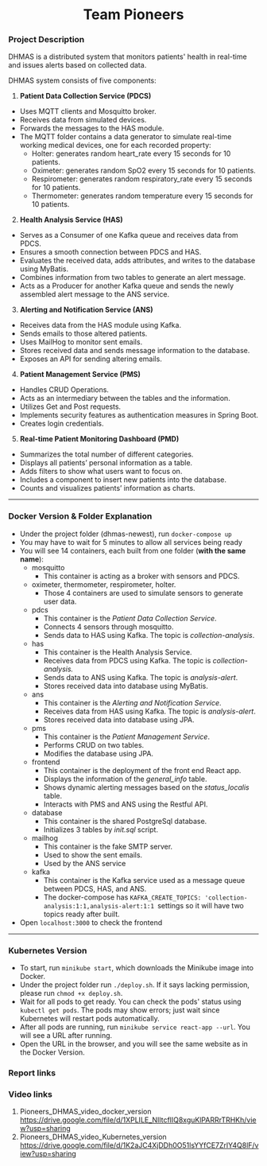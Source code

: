 <div style="text-align:center;">
<h1>
  Team Pioneers
  </h1>
</div>

### Project Description

DHMAS is a distributed system that monitors patients' health in real-time and issues alerts based on collected data.

DHMAS system consists of five components:

1. **Patient Data Collection Service (PDCS)**

- Uses MQTT clients and Mosquitto broker.
- Receives data from simulated devices.
- Forwards the messages to the HAS module.
- The MQTT folder contains a data generator to simulate real-time working medical devices, one for each recorded property:
    - Holter: generates random heart_rate every 15 seconds for 10 patients.
    - Oximeter: generates random SpO2 every 15 seconds for 10 patients.
    - Respirometer: generates random respiratory_rate every 15 seconds for 10 patients.
    - Thermometer: generates random temperature every 15 seconds for 10 patients.

2. **Health Analysis Service (HAS)**
- Serves as a Consumer of one Kafka queue and receives data from PDCS.
- Ensures a smooth connection between PDCS and HAS.
- Evaluates the received data, adds attributes, and writes to the database using MyBatis.
- Combines information from two tables to generate an alert message.
- Acts as a Producer for another Kafka queue and sends the newly assembled alert message to the ANS service.

3. **Alerting and Notification Service (ANS)**
- Receives data from the HAS module using Kafka.
- Sends emails to those altered patients.
- Uses MailHog to monitor sent emails.
- Stores received data and sends message information to the database.
- Exposes an API for sending altering emails.

4. **Patient Management Service (PMS)**
- Handles CRUD Operations.
- Acts as an intermediary between the tables and the information.
- Utilizes Get and Post requests.
- Implements security features as authentication measures in Spring Boot.
- Creates login credentials.

5. **Real-time Patient Monitoring Dashboard (PMD)**
- Summarizes the total number of different categories.
- Displays all patients’ personal information as a table.
- Adds filters to show what users want to focus on.
- Includes a component to insert new patients into the database.
- Counts and visualizes patients’ information as charts.

---

### Docker Version & Folder Explanation

- Under the project folder (dhmas-newest), run `docker-compose up`
- You may have to wait for 5 minutes to allow all services being ready
- You will see 14 containers, each built from one folder (**with the same name**):
    - mosquitto
        - This container is acting as a broker with sensors and PDCS.
    - oximeter, thermometer, respirometer, holter.
        - Those 4 containers are used to simulate sensors to generate user data.
    - pdcs
        - This container is the *Patient Data Collection Service*.
        - Connects 4 sensors through mosquitto.
        - Sends data to HAS using Kafka. The topic is *collection-analysis*.
    - has
        - This container is the Health Analysis Service.
        - Receives data from PDCS using Kafka. The topic is *collection-analysis.*
        - Sends data to ANS using Kafka. The topic is *analysis-alert*.
        - Stores received data into database using MyBatis.
    - ans
        - This container is the *Alerting and Notification Service*.
        - Receives data from HAS using Kafka. The topic is *analysis-alert*.
        - Stores received data into database using JPA.
    - pms
        - This container is the *Patient Management Service*.
        - Performs CRUD on two tables.
        - Modifies the database using JPA.
    - frontend
        - This container is the deployment of the front end React app.
        - Displays the information of the *general_info* table.
        - Shows dynamic alerting messages based on the *status_localis* table.
        - Interacts with PMS and ANS using the Restful API.
    - database
        - This container is the shared PostgreSql database.
        - Initializes 3 tables by *init.sql* script.
    - mailhog
        - This container is the fake SMTP server.
        - Used to show the sent emails.
        - Used by the ANS service
    - kafka
        - This container is the Kafka service used as a message queue between PDCS, HAS, and ANS.
        - The docker-compose has `KAFKA_CREATE_TOPICS: 'collection-analysis:1:1,analysis-alert:1:1 `settings so it will have two topics ready after built.
- Open `localhost:3000` to check the frontend

---

### Kubernetes Version

- To start, run `minikube start`, which downloads the Minikube image into Docker.
- Under the project folder run `./deploy.sh`. If it says lacking permission, please run `chmod +x deploy.sh`.
- Wait for all pods to get ready. You can check the pods' status using `kubectl get pods`. The pods may show errors; just wait since Kubernetes will restart pods automatically.
- After all pods are running, run `minikube service react-app --url`. You will see a URL after running.
- Open the URL in the browser, and you will see the same website as in the Docker Version.

### Report links


### Video links
1. Pioneers_DHMAS_video_docker_version
https://drive.google.com/file/d/1XPLILE_NIltcflIQ8xguKlPARRrTRHKh/view?usp=sharing
2. Pioneers_DHMAS_video_Kubernetes_version
https://drive.google.com/file/d/1K2aJC4XjDDh0O51lsYYfCE7ZrlY4Q8lF/view?usp=sharing
